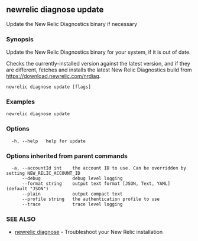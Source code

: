 ## newrelic diagnose update

Update the New Relic Diagnostics binary if necessary

### Synopsis

Update the New Relic Diagnostics binary for your system, if it is out of date.

Checks the currently-installed version against the latest version, and if they are different, fetches and installs the latest New Relic Diagnostics build from https://download.newrelic.com/nrdiag.

```
newrelic diagnose update [flags]
```

### Examples

```
newrelic diagnose update
```

### Options

```
  -h, --help   help for update
```

### Options inherited from parent commands

```
  -a, --accountId int    the account ID to use. Can be overridden by setting NEW_RELIC_ACCOUNT_ID
      --debug            debug level logging
      --format string    output text format [JSON, Text, YAML] (default "JSON")
      --plain            output compact text
      --profile string   the authentication profile to use
      --trace            trace level logging
```

### SEE ALSO

* [newrelic diagnose](newrelic_diagnose.md)	 - Troubleshoot your New Relic installation

